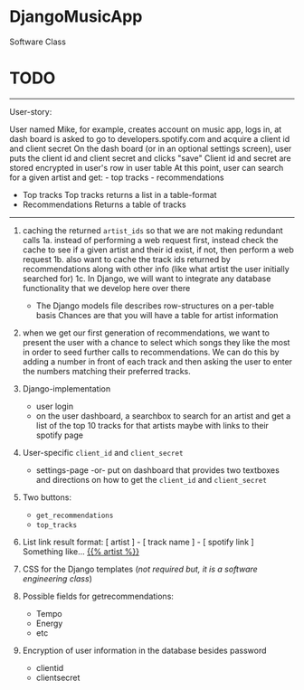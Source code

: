 # DjangoMusicApp
Software Class

# TODO 

-----

User-story:

User named Mike, for example, creates account on music app, logs in, at dash board is asked to go to developers.spotify.com and acquire a client id and client secret
On the dash board (or in an optional settings screen), user puts the client id and client secret and clicks "save"
Client id and secret are stored encrypted in user's row in user table
At this point, user can search for a given artist and get:
    - top tracks
    - recommendations
- Top tracks
    Top tracks returns a list in a table-format
- Recommendations
    Returns a table of tracks

-----

1. caching the returned `artist_ids` so that we are not making redundant calls
1a. instead of performing a web request first, instead check the cache to see if a given artist and their id exist,
    if not, then perform a web request
1b. also want to cache the track ids returned by recommendations along with other info (like what artist the user initially searched for)
1c. In Django, we will want to integrate any database functionality that we develop here over there
    - The Django models file describes row-structures on a per-table basis
      Chances are that you will have a table for artist information

2. when we get our first generation of recommendations, we want to present the user with a chance to select which songs they like the most in order to seed further calls to recommendations. We can do this by adding a number in front of each track and then asking the user to enter the numbers matching their preferred tracks. 

3. Django-implementation
    - user login
    - on the user dashboard, a searchbox to search for an artist and get a list of the top 10 tracks for that artists maybe with links to their spotify page

4. User-specific `client_id` and `client_secret`
    - settings-page -or- put on dashboard that provides two textboxes and directions on how to get the `client_id` and `client_secret`

5. Two buttons:
    - `get_recommendations`
    - `top_tracks`

6. List link result format:
    [ artist ] - [ track name ] - [ spotify link ] 
    Something like...
    <a href="https://myapp.com/search?q={{% artist %}}">{{% artist %}}</a> 

7. CSS for the Django templates (*not required but, it is a software engineering class*)

8. Possible fields for getrecommendations:
    - Tempo
    - Energy
    - etc

9. Encryption of user information in the database besides password
    - clientid
    - clientsecret
